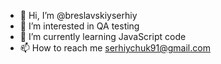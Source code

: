 - 👋 Hi, I’m @breslavskiyserhiy
- 👀 I’m interested in QA testing
- 🌱 I’m currently learning JavaScript code
- 📫 How to reach me serhiychuk91@gmail.com

<!---
breslavskiyserhiy/breslavskiyserhiy is a ✨ special ✨ repository because its `README.md` (this file) appears on your GitHub profile.
You can click the Preview link to take a look at your changes.
--->
